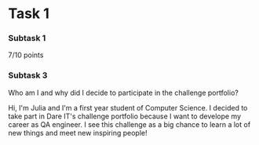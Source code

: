 # Task 1

### Subtask 1
7/10 points

### Subtask 3

Who am I and why did I decide to participate in the challenge portfolio?

Hi, I'm Julia and I'm a first year student of Computer Science. I decided to take part in Dare IT's challenge portfolio because I want to develope my career as QA engineer. I see this challenge as a big chance to learn a lot of new things and meet new inspiring people!

